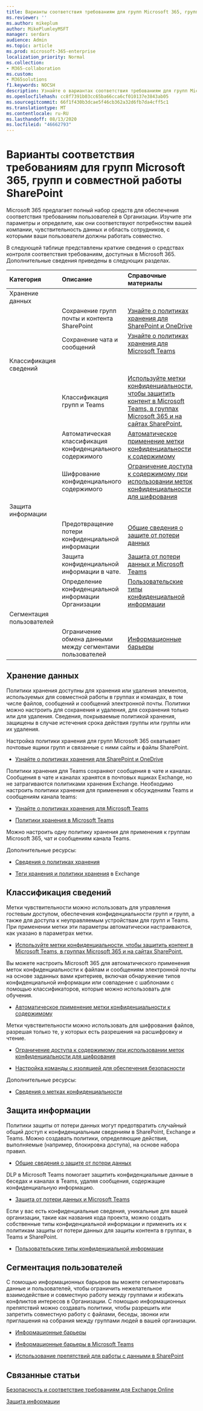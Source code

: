 ```yaml
---
title: Варианты соответствия требованиям для групп Microsoft 365, групп и совместной работы SharePoint
ms.reviewer: ''
ms.author: mikeplum
author: MikePlumleyMSFT
manager: serdars
audience: Admin
ms.topic: article
ms.prod: microsoft-365-enterprise
localization_priority: Normal
ms.collection:
- M365-collaboration
ms.custom:
- M365solutions
f1.keywords: NOCSH
description: Узнайте о вариантах соответствия требованиям для групп Microsoft 365, Teams и SharePoint для совместной работы.
ms.openlocfilehash: cc8f7391b03cc65ba66cca6cf010137e3843ab05
ms.sourcegitcommit: 66f1f430b3dcae5f46cb362a32d6fb7da4cff5c1
ms.translationtype: MT
ms.contentlocale: ru-RU
ms.lasthandoff: 08/13/2020
ms.locfileid: "46662793"
---
```

# <a name="compliance-options-for-microsoft-365-groups-teams-and-sharepoint-collaboration"></a>Варианты соответствия требованиям для групп Microsoft 365, групп и совместной работы SharePoint

Microsoft 365 предлагает полный набор средств для обеспечения соответствия требованиям пользователей в Организации. Изучите эти параметры и определите, как они соответствуют потребностям вашей компании, чувствительность данных и область сотрудников, с которыми ваши пользователи должны работать совместно.

В следующей таблице представлены краткие сведения о средствах контроля соответствия требованиям, доступных в Microsoft 365. Дополнительные сведения приведены в следующих разделах.

|Категория|Описание|Справочные материалы|
|:-------|:----------|:--------|
|Хранение данных|||
||Сохранение групп почты и контента SharePoint|[Узнайте о политиках хранения для SharePoint и OneDrive](https://docs.microsoft.com/microsoft-365/compliance/retention-policies-sharepoint)|
||Сохранение чата и сообщений|[Узнайте о политиках хранения для Microsoft Teams](https://docs.microsoft.com/microsoft-365/compliance/retention-policies-teams)|
|Классификация сведений|||
||Классификация групп и Teams|[Используйте метки конфиденциальности, чтобы защитить контент в Microsoft Teams, в группах Microsoft 365 и на сайтах SharePoint.](https://docs.microsoft.com/microsoft-365/compliance/sensitivity-labels-teams-groups-sites)|
||Автоматическая классификация конфиденциального содержимого|[Автоматическое применение метки конфиденциальности к содержимому](https://docs.microsoft.com/microsoft-365/compliance/apply-sensitivity-label-automatically)|
||Шифрование конфиденциального содержимого|[Ограничение доступа к содержимому при использовании меток конфиденциальности для шифрования](https://docs.microsoft.com/microsoft-365/compliance/encryption-sensitivity-labels)|
|Защита информации|||
||Предотвращение потери конфиденциальной информации|[Общие сведения о защите от потери данных](https://docs.microsoft.com/microsoft-365/compliance/data-loss-prevention-policies)|
||Защита конфиденциальной информации в чате.|[Защита от потери данных и Microsoft Teams](https://docs.microsoft.com/microsoft-365/compliance/dlp-microsoft-teams)|
||Определение конфиденциальной информации Организации|[Пользовательские типы конфиденциальной информации](https://docs.microsoft.com/microsoft-365/compliance/custom-sensitive-info-types)|
|Сегментация пользователей|||
||Ограничение обмена данными между сегментами пользователей|[Информационные барьеры](https://docs.microsoft.com/microsoft-365/compliance/information-barriers)|

## <a name="information-retention"></a>Хранение данных

Политики хранения доступны для хранения или удаления элементов, используемых для совместной работы в группах и командах, в том числе файлов, сообщений и сообщений электронной почты. Политики можно настроить для сохранения и удаления, для сохранения только или для удаления. Сведения, покрываемые политикой хранения, защищены в случае истечения срока действия группы или группы или их удаления.

Настройка политики хранения для групп Microsoft 365 охватывает почтовые ящики групп и связанные с ними сайты и файлы SharePoint.

- [Узнайте о политиках хранения для SharePoint и OneDrive](https://docs.microsoft.com/microsoft-365/compliance/retention-policies-sharepoint)

Политики хранения для Teams сохраняют сообщения в чате и каналах. Сообщения в чате и каналах хранятся в почтовых ящиках Exchange, но не затрагиваются политиками хранения Exchange. Необходимо настроить политики хранения для применения к обсуждениям Teams и сообщениям канала teams:

- [Узнайте о политиках хранения для Microsoft Teams](https://docs.microsoft.com/microsoft-365/compliance/retention-policies-teams)

- [Политики хранения в Microsoft Teams](https://docs.microsoft.com/microsoftteams/retention-policies)

Можно настроить одну политику хранения для применения к группам Microsoft 365, чат и сообщениям канала Teams. 

Дополнительные ресурсы:

- [Сведения о политиках хранения](https://docs.microsoft.com/microsoft-365/compliance/retention-policies)

- [Теги хранения и политики хранения](https://docs.microsoft.com/exchange/security-and-compliance/messaging-records-management/retention-tags-and-policies) в Exchange

## <a name="information-classification"></a>Классификация сведений

Метки чувствительности можно использовать для управления гостевым доступом, обеспечения конфиденциальности групп и групп, а также для доступа к неуправляемым устройствам для групп и Teams. При применении метки эти параметры автоматически настраиваются, как указано в параметрах метки.

- [Используйте метки конфиденциальности, чтобы защитить контент в Microsoft Teams, в группах Microsoft 365 и на сайтах SharePoint.](https://docs.microsoft.com/microsoft-365/compliance/sensitivity-labels-teams-groups-sites)

Вы можете настроить Microsoft 365 для автоматического применения меток конфиденциальности к файлам и сообщениям электронной почты на основе заданных вами критериев, включая обнаружение типов конфиденциальной информации или совпадение с шаблонами с помощью классификаторов, которые можно использовать для обучения.

- [Автоматическое применение метки конфиденциальности к содержимому](https://docs.microsoft.com/microsoft-365/compliance/apply-sensitivity-label-automatically)

Метки чувствительности можно использовать для шифрования файлов, разрешая только те, у которых есть разрешения на расшифровку и чтение.

- [Ограничение доступа к содержимому при использовании меток конфиденциальности для шифрования](https://docs.microsoft.com/microsoft-365/compliance/encryption-sensitivity-labels)

- [Настройка команды с изоляцией для обеспечения безопасности](https://docs.microsoft.com/microsoft-365/solutions/secure-teams-security-isolation)

Дополнительные ресурсы:

- [Сведения о метках конфиденциальности](https://docs.microsoft.com/microsoft-365/compliance/sensitivity-labels)


## <a name="information-protection"></a>Защита информации

Политики защиты от потери данных могут предотвратить случайный общий доступ к конфиденциальным сведениям в SharePoint, Exchange и Teams. Можно создавать политики, определяющие действия, выполняемые (например, блокировка доступа), на основе набора правил.

- [Общие сведения о защите от потери данных](https://docs.microsoft.com/microsoft-365/compliance/data-loss-prevention-policies)

DLP в Microsoft Teams помогает защитить конфиденциальные данные в беседах и каналах в Teams, удаляя сообщения, содержащие конфиденциальную информацию.

- [Защита от потери данных и Microsoft Teams](https://docs.microsoft.com/microsoft-365/compliance/dlp-microsoft-teams)

Если у вас есть конфиденциальные сведения, уникальные для вашей организации, такие как названия кода проекта, можно создать собственные типы конфиденциальной информации и применить их к политикам защиты от потери данных для защиты контента в группах, в Teams и SharePoint.

- [Пользовательские типы конфиденциальной информации](https://docs.microsoft.com/microsoft-365/compliance/custom-sensitive-info-types)

## <a name="user-segmentation"></a>Сегментация пользователей

С помощью информационных барьеров вы можете сегментировать данные и пользователей, чтобы ограничить нежелательное взаимодействие и совместную работу между группами и избежать конфликтов интересов в Организации. С помощью информационных препятствий можно создавать политики, чтобы разрешить или запретить совместную работу с файлами, беседы, звонки или приглашения на собрания между группами людей в вашей организации.

- [Информационные барьеры](https://docs.microsoft.com/microsoft-365/compliance/information-barriers)

- [Информационные барьеры в Microsoft Teams](https://docs.microsoft.com/microsoftteams/information-barriers-in-teams)

- [Использование препятствий для работы с данными в SharePoint](https://docs.microsoft.com/sharepoint/information-barriers)

## <a name="related-topics"></a>Связанные статьи

[Безопасность и соответствие требованиям для Exchange Online](https://docs.microsoft.com/exchange/security-and-compliance/security-and-compliance)

[Защита информации](https://docs.microsoft.com/microsoft-365/compliance/protect-information)


